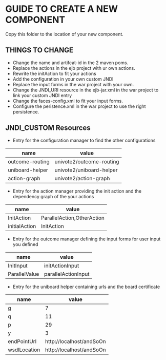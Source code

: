 # GUIDE TO CREATE A NEW COMPONENT
Copy this folder to the location of your new component.
## THINGS TO CHANGE 
* Change the name and artifcat-id in the 2 maven poms.
* Replace the actions in the ejb project with ur own actions.
* Rewrite the initAction to fit your actions
* Add the configuration in your own custom JNDI
* Replace the input forms in the war project with your own.
* Change the JNDI_URI resource in the ejb-jar.xml in the war project to link your custom JNDI entry
* Change the faces-config.xml to fit your input forms.
* Configure the peristence.xml in the war project to use the right persistence.

## JNDI_CUSTOM Resources
* Entry for the configuration manager to find the other configurations

| name  | value  |
|---|---|
| outcome-routing  | univote2/outcome-routing  |
| uniboard-helper  | univote2/uniboard-helper  |
| action-graph  | univote2/action-graph  |
* Entry for the action manager providing the init action and the dependency graph of the your actions
 
| name  | value  |
|---|---|
| InitAction  | ParallelAction,OtherAction  |
| initialAction  | InitAction |
* Entry for the outcome manager defining the input forms for user input you defined

| name  | value  |
|---|---|
| InitInput | initActionInput  |
| ParallelValue  | parallelActionInput  |

* Entry for the uniboard helper containing urls and the board certificate

| name  | value  |
|---|---|
| g | 7  |
| q | 11  |
| p | 29  |
| y | 3  |
| endPointUrl | http://localhost/andSoOn  |
| wsdlLocation | http://localhost/andSoOn   |
